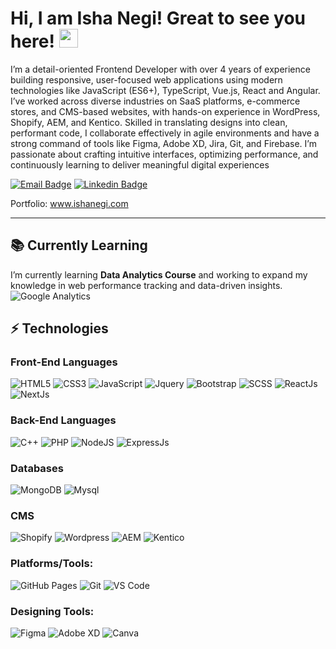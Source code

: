 # Hi, I am Isha Negi! Great to see you here! <img src="https://raw.githubusercontent.com/thepranaygupta/thepranaygupta/main/src/wave.gif" width="30px">


I’m a detail-oriented Frontend Developer with over 4 years of experience building responsive, user-focused web applications using modern technologies like JavaScript (ES6+), TypeScript, Vue.js,
React and Angular. I’ve worked across diverse industries on SaaS platforms, e-commerce stores,
and CMS-based websites, with hands-on experience in WordPress, Shopify, AEM, and Kentico.
Skilled in translating designs into clean, performant code, I collaborate effectively in agile
environments and have a strong command of tools like Figma, Adobe XD, Jira, Git, and Firebase.
I’m passionate about crafting intuitive interfaces, optimizing performance, and continuously
learning to deliver meaningful digital experiences

[![Email Badge](https://img.shields.io/badge/-Email-c14438?style=flat-square&logo=Gmail&logoColor=white&link=mailto:ishanegi18@gmail.com)](mailto:ishanegi18@gmail.com)
[![Linkedin Badge](https://img.shields.io/badge/-LinkedIn-blue?style=flat-square&logo=Linkedin&logoColor=white&link=https://www.linkedin.com/in/ishanegi18/)](https://www.linkedin.com/in/ishanegi18/)


Portfolio: www.ishanegi.com

---

## 📚 Currently Learning
I’m currently learning **Data Analytics Course** and working to expand my knowledge in web performance tracking and data-driven insights.
![Google Analytics](https://img.shields.io/badge/Google%20Analytics-E37400?style=flat-square&logo=google-analytics&logoColor=white)


## ⚡ Technologies

### Front-End Languages 


![HTML5](https://img.shields.io/badge/html5-%23E34F26.svg?style=for-the-badge&logo=html5&logoColor=white)
![CSS3](https://img.shields.io/badge/css3-%231572B6.svg?style=for-the-badge&logo=css3&logoColor=white)
![JavaScript](https://img.shields.io/badge/javascript-%23323330.svg?style=for-the-badge&logo=javascript&logoColor=%23F7DF1E)
![Jquery](https://img.shields.io/badge/jquery-%23323330.svg?style=for-the-badge)
![Bootstrap](https://img.shields.io/badge/bootstrap-%23563D7C.svg?style=for-the-badge&logo=bootstrap&logoColor=white)
![SCSS](https://img.shields.io/badge/SCSS-%23323330.svg?style=for-the-badge)
![ReactJs](https://img.shields.io/badge/ReactJs-%23323330.svg?style=for-the-badge)
![NextJs](https://img.shields.io/badge/NextJs-%23323330.svg?style=for-the-badge)

### Back-End Languages

![C++](https://img.shields.io/badge/c++-%2300599C.svg?style=for-the-badge&logo=c%2B%2B&logoColor=white)
![PHP](https://img.shields.io/badge/PHP-%23563D7C.svg?style=for-the-badge&logo=php&logoColor=white)
![NodeJS](https://img.shields.io/badge/node.js-6DA55F?style=for-the-badge&logo=node.js&logoColor=white)
![ExpressJs](https://img.shields.io/badge/expressjs-%23092E20.svg?style=for-the-badge&logo=express.js&logoColor=white)


### Databases

![MongoDB](https://img.shields.io/badge/MongoDB-%234ea94b.svg?style=for-the-badge&logo=mongodb&logoColor=white)
![Mysql](https://img.shields.io/badge/mysql-6DA55F?style=for-the-badge&logo=mysql&logoColor=white)


### CMS

![Shopify](https://img.shields.io/badge/shopify-%23563D7C.svg?style=for-the-badge&logo=shopify&logoColor=white)
![Wordpress](https://img.shields.io/badge/wordpress-%234ea94b.svg?style=for-the-badge&logo=wordpress&logoColor=white)
![AEM](https://img.shields.io/badge/adobe%20experience%20manager-%23FF0000.svg?style=for-the-badge&logo=adobe&logoColor=white)
![Kentico](https://img.shields.io/badge/kentico-%23FF6600.svg?style=for-the-badge&logo=kentico&logoColor=white)



### Platforms/Tools:

![GitHub Pages](https://img.shields.io/badge/GitHub%20Pages-%23327FC7.svg?logo=github&style=flat-square&logoColor=white)
![Git](https://img.shields.io/badge/-Git-black?style=flat-square&logo=git)
![VS Code](https://img.shields.io/badge/-VS%20Code-007ACC?style=flat-square&logo=visual-studio-code)


### Designing Tools:
![Figma](https://img.shields.io/badge/-Figma-F24E1E?style=flat-square&logo=figma&logoColor=white)
![Adobe XD](https://img.shields.io/badge/-Adobe%20XD-FF61F6?style=flat-square&logo=adobe-xd&logoColor=white)
![Canva](https://img.shields.io/badge/-Canva-00C4CC?style=flat-square&logo=canva&logoColor=white)




